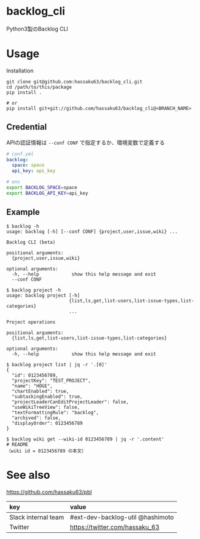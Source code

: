 # backlog_cli
Python3製のBacklog CLI

# Usage

Installation

```bach
git clone git@github.com:hassaku63/backlog_cli.git
cd /path/to/this/package
pip install .

# or
pip install git+git://github.com/hassaku63/backlog_cli@<BRANCH_NAME>
```

## Credential

APIの認証情報は `--conf CONF` で指定するか、環境変数で定義する

```yaml
# conf.yml
backlog:
  space: space
  api_key: api_key
``` 

```bash
# env
export BACKLOG_SPACE=space
export BACKLOG_API_KEY=api_key
```

## Example

```
$ backlog -h
usage: backlog [-h] [--conf CONF] {project,user,issue,wiki} ...

Backlog CLI (beta)

positional arguments:
  {project,user,issue,wiki}

optional arguments:
  -h, --help            show this help message and exit
  --conf CONF
```

```
$ backlog project -h
usage: backlog project [-h]
                       {list,ls,get,list-users,list-issue-types,list-categories}
                       ...

Project operations

positional arguments:
  {list,ls,get,list-users,list-issue-types,list-categories}

optional arguments:
  -h, --help            show this help message and exit
```

```
$ backlog project list | jq -r '.[0]'
{
  "id": 0123456789,
  "projectKey": "TEST_PROJECT",
  "name": "HOGE",
  "chartEnabled": true,
  "subtaskingEnabled": true,
  "projectLeaderCanEditProjectLeader": false,
  "useWikiTreeView": false,
  "textFormattingRule": "backlog",
  "archived": false,
  "displayOrder": 0123456789
}
```

```
$ backlog wiki get --wiki-id 0123456789 | jq -r '.content'
# README
（wiki id = 0123456789 の本文）
```


# See also

https://github.com/hassaku63/pbl

|key|value|
|:---|:---|
|Slack internal team|#ext-dev-backlog-util @hashimoto|
|Twitter|https://twitter.com/hassaku_63|
